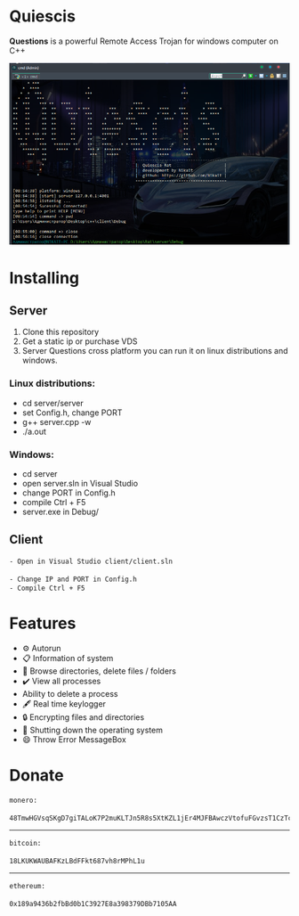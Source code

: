 # Quiescis

<b>Questions</b> is a powerful Remote Access Trojan for windows computer on C++

![alt text](img/header.png)

# Installing
## Server
1. Clone this repository 
2. Get a static ip or purchase VDS
3. Server Questions cross platform
   you can run it on linux distributions
   and windows.<br/>

   
   
### <b>Linux distributions</b>:<br/>
   - cd server/server<br/>
   - set Config.h, change PORT<br/>
   - g++ server.cpp -w<br/>
   - ./a.out<br/>
   
### <b>Windows</b>:<br/>
   - cd server<br/>
   - open server.sln in Visual Studio<br/>
   - change PORT in Config.h<br/>
   - compile Ctrl + F5<br/>
   - server.exe in Debug/<br/>
   
## Client
    - Open in Visual Studio client/client.sln

    - Change IP and PORT in Config.h
    - Compile Ctrl + F5

# Features
- ⚙️ Autorun
- 📋 Information of system
- 🔭 Browse directories, delete files / folders
- ✔️ View all processes
- Ability to delete a process
- 🖋️ Real time keylogger
- 🔒 Encrypting files and directories
- 🔌 Shutting down the operating system
- 😄 Throw Error MessageBox

#  Donate

    monero: 

    48TmwHGVsqSKgD7giTALoK7P2muKLTJn5R8s5XtKZL1jEr4MJFBAwczVtofuFGvzsT1CzTcFXotwZCDno1UsskqFFZe9wVC

***

    bitcoin:

    18LKUKWAUBAFKzLBdFFkt687vh8rMPhL1u

***

    ethereum:

    0x189a9436b2fbBd0b1C3927E8a398379DBb7105AA

